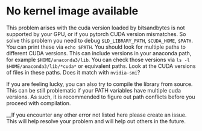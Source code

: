 # No kernel image available

This problem arises with the cuda version loaded by bitsandbytes is not supported by your GPU, or if you pytorch CUDA version mismatches. So solve this problem you need to debug ``$LD_LIBRARY_PATH``, ``$CUDA_HOME``, ``$PATH``. You can print these via ``echo $PATH``. You should look for multiple paths to different CUDA versions. This can include versions in your anaconda path, for example ``$HOME/anaconda3/lib``. You can check those versions via ``ls -l $HOME/anaconda3/lib/*cuda*`` or equivalent paths. Look at the CUDA versions of files in these paths. Does it match with ``nvidia-smi``?

If you are feeling lucky, you can also try to compile the library from source. This can be still problematic if your PATH variables have multiple cuda versions. As such, it is recommended to figure out path conflicts before you proceed with compilation.


__If you encounter any other error not listed here please create an issue. This will help resolve your problem and will help out others in the future.
